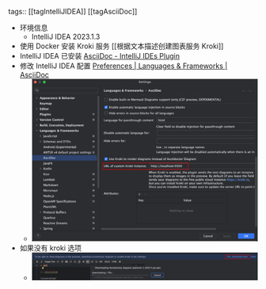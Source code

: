 tags:: [[tagIntelliJIDEA]] [[tagAsciiDoc]]

- 环境信息
	- IntelliJ IDEA 2023.1.3
- 使用 Docker 安装 Kroki 服务 [[根据文本描述创建图表服务 Kroki]]
- IntelliJ IDEA 已安装 [AsciiDoc - IntelliJ IDEs Plugin](https://plugins.jetbrains.com/plugin/7391-asciidoc)
- 修改 IntelliJ IDEA 配置 [Preferences | Languages & Frameworks | AsciiDoc](jetbrains://idea/settings?name=Languages+%26+Frameworks--AsciiDoc)
	- ![image.png](../assets/image_1687848156627_0.png)
- 如果没有 kroki 选项
	- ![image.png](../assets/image_1689562542713_0.png)